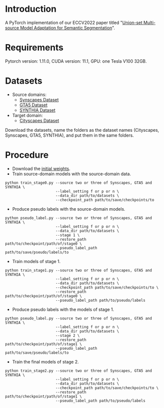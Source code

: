 # Introduction
A PyTorch implementation of our ECCV2022 paper titled "[Union-set Multi-source Model Adaptation for Semantic Segmentation](https://www.ecva.net/papers/eccv_2022/papers_ECCV/papers/136890570.pdf)".
# Requirements
Pytorch version: 1.11.0, CUDA version: 11.1, GPU: one Tesla V100 32GB.
# Datasets
- Source domains:
  - [Synscapes Dataset](https://7dlabs.com/synscapes-overview)
  - [GTA5 Dataset](https://download.visinf.tu-darmstadt.de/data/from_games/)
  - [SYNTHIA Dataset](https://synthia-dataset.net/)
- Target domain:
  - [Cityscapes Dataset](https://www.cityscapes-dataset.com/)

Download the datasets, name the folders as the dataset names (Cityscapes, Synscapes, GTA5, SYNTHIA), and put them in the same folders.
# Procedure
- Download the [initial weights](https://drive.google.com/file/d/1EkZ0FqmZ8cDp6vWx4J7qv4SoDfYljiUK/view?usp=sharing).
- Train source-domain models with the source-domain data.
```
python train_stage0.py --source two or three of Synscapes, GTA5 and SYNTHIA \
                       --label_setting f or p or n \
                       --data_dir path/to/datasets \
                       --checkpoint_path path/to/save/checkpoints/to
```
- Produce pseudo labels with the source-domain models.
```
python pseudo_label.py --source two or three of Synscapes, GTA5 and SYNTHIA \
                       --label_setting f or p or n \
                       --data_dir path/to/datasets \
                       --stage 1 \
                       --restore_path path/to/checkpoint/path/of/stage0 \
                       --pseudo_label_path path/to/save/pseudo/labels/to
```
- Train models of stage 1.
```
python train_stage1.py --source two or three of Synscapes, GTA5 and SYNTHIA \
                       --label_setting f or p or n \
                       --data_dir path/to/datasets \
                       --checkpoint_path path/to/save/checkpoints/to \
                       --restore_path path/to/checkpoint/path/of/stage0 \
                       --pseudo_label_path path/to/pseudo/labels
```
- Produce pseudo labels with the models of stage 1.
```
python pseudo_label.py --source two or three of Synscapes, GTA5 and SYNTHIA \
                       --label_setting f or p or n \
                       --data_dir path/to/datasets \
                       --stage 2 \
                       --restore_path path/to/checkpoint/path/of/stage1 \
                       --pseudo_label_path path/to/save/pseudo/labels/to
```
- Train the final models of stage 2.
```
python train_stage2.py --source two or three of Synscapes, GTA5 and SYNTHIA \
                       --label_setting f or p or n \
                       --data_dir path/to/datasets \
                       --checkpoint_path path/to/save/checkpoints/to \
                       --restore_path path/to/checkpoint/path/of/stage1 \
                       --pseudo_label_path path/to/pseudo/labels
```
